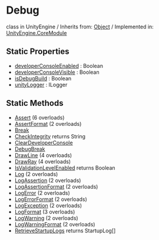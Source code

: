 # Debug
class in UnityEngine
 / Inherits from: <a href="https://docs.unity3d.com/6000.0/Documentation/ScriptReference/Object.html">Object</a> / Implemented in: <a href="https://docs.unity3d.com/6000.0/Documentation/ScriptReference/UnityEngine.CoreModule.html">UnityEngine.CoreModule</a>

## Static Properties
- <a href="https://docs.unity3d.com/6000.0/Documentation/ScriptReference/Debug-developerConsoleEnabled.html">developerConsoleEnabled</a> : Boolean
- <a href="https://docs.unity3d.com/6000.0/Documentation/ScriptReference/Debug-developerConsoleVisible.html">developerConsoleVisible</a> : Boolean
- <a href="https://docs.unity3d.com/6000.0/Documentation/ScriptReference/Debug-isDebugBuild.html">isDebugBuild</a> : Boolean
- <a href="https://docs.unity3d.com/6000.0/Documentation/ScriptReference/Debug-unityLogger.html">unityLogger</a> : ILogger

## Static Methods
- <a href="https://docs.unity3d.com/6000.0/Documentation/ScriptReference/Debug.Assert.html">Assert</a> (6 overloads)
- <a href="https://docs.unity3d.com/6000.0/Documentation/ScriptReference/Debug.AssertFormat.html">AssertFormat</a> (2 overloads)
- <a href="https://docs.unity3d.com/6000.0/Documentation/ScriptReference/Debug.Break.html">Break</a>
- <a href="https://docs.unity3d.com/6000.0/Documentation/ScriptReference/Debug.CheckIntegrity.html">CheckIntegrity</a> returns String
- <a href="https://docs.unity3d.com/6000.0/Documentation/ScriptReference/Debug.ClearDeveloperConsole.html">ClearDeveloperConsole</a>
- <a href="https://docs.unity3d.com/6000.0/Documentation/ScriptReference/Debug.DebugBreak.html">DebugBreak</a>
- <a href="https://docs.unity3d.com/6000.0/Documentation/ScriptReference/Debug.DrawLine.html">DrawLine</a> (4 overloads)
- <a href="https://docs.unity3d.com/6000.0/Documentation/ScriptReference/Debug.DrawRay.html">DrawRay</a> (4 overloads)
- <a href="https://docs.unity3d.com/6000.0/Documentation/ScriptReference/Debug.IsValidationLevelEnabled.html">IsValidationLevelEnabled</a> returns Boolean
- <a href="https://docs.unity3d.com/6000.0/Documentation/ScriptReference/Debug.Log.html">Log</a> (2 overloads)
- <a href="https://docs.unity3d.com/6000.0/Documentation/ScriptReference/Debug.LogAssertion.html">LogAssertion</a> (2 overloads)
- <a href="https://docs.unity3d.com/6000.0/Documentation/ScriptReference/Debug.LogAssertionFormat.html">LogAssertionFormat</a> (2 overloads)
- <a href="https://docs.unity3d.com/6000.0/Documentation/ScriptReference/Debug.LogError.html">LogError</a> (2 overloads)
- <a href="https://docs.unity3d.com/6000.0/Documentation/ScriptReference/Debug.LogErrorFormat.html">LogErrorFormat</a> (2 overloads)
- <a href="https://docs.unity3d.com/6000.0/Documentation/ScriptReference/Debug.LogException.html">LogException</a> (2 overloads)
- <a href="https://docs.unity3d.com/6000.0/Documentation/ScriptReference/Debug.LogFormat.html">LogFormat</a> (3 overloads)
- <a href="https://docs.unity3d.com/6000.0/Documentation/ScriptReference/Debug.LogWarning.html">LogWarning</a> (2 overloads)
- <a href="https://docs.unity3d.com/6000.0/Documentation/ScriptReference/Debug.LogWarningFormat.html">LogWarningFormat</a> (2 overloads)
- <a href="https://docs.unity3d.com/6000.0/Documentation/ScriptReference/Debug.RetrieveStartupLogs.html">RetrieveStartupLogs</a> returns StartupLog[]
